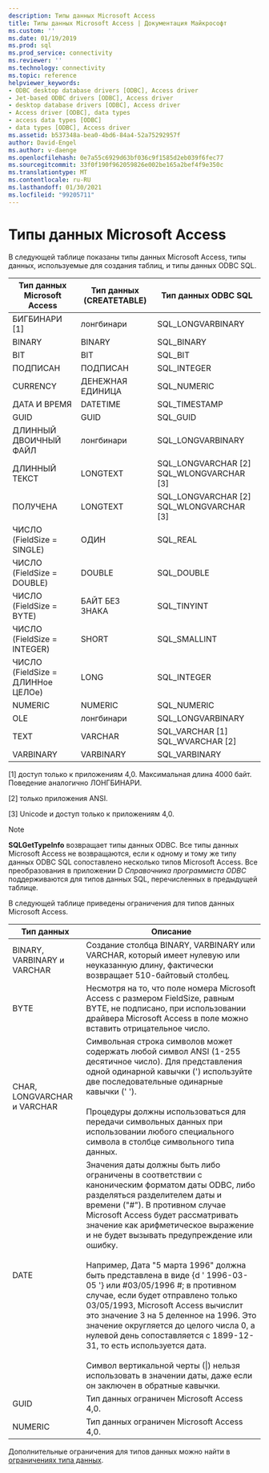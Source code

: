 ```yaml
---
description: Типы данных Microsoft Access
title: Типы данных Microsoft Access | Документация Майкрософт
ms.custom: ''
ms.date: 01/19/2019
ms.prod: sql
ms.prod_service: connectivity
ms.reviewer: ''
ms.technology: connectivity
ms.topic: reference
helpviewer_keywords:
- ODBC desktop database drivers [ODBC], Access driver
- Jet-based ODBC drivers [ODBC], Access driver
- desktop database drivers [ODBC], Access driver
- Access driver [ODBC], data types
- access data types [ODBC]
- data types [ODBC], Access driver
ms.assetid: b537348a-bea0-4bd6-84a4-52a75292957f
author: David-Engel
ms.author: v-daenge
ms.openlocfilehash: 0e7a55c6929d63bf036c9f1585d2eb039f6fec77
ms.sourcegitcommit: 33f0f190f962059826e002be165a2bef4f9e350c
ms.translationtype: MT
ms.contentlocale: ru-RU
ms.lasthandoff: 01/30/2021
ms.locfileid: "99205711"
---
```

# <a name="microsoft-access-data-types"></a>Типы данных Microsoft Access
В следующей таблице показаны типы данных Microsoft Access, типы данных, используемые для создания таблиц, и типы данных ODBC SQL.  
  
|Тип данных Microsoft Access|Тип данных (CREATETABLE)|Тип данных ODBC SQL|  
|--------------------------------|-------------------------------|------------------------|  
|БИГБИНАРИ [1]|лонгбинари|SQL_LONGVARBINARY|  
|BINARY|BINARY|SQL_BINARY|  
|BIT|BIT|SQL_BIT|  
|ПОДПИСАН|ПОДПИСАН|SQL_INTEGER|  
|CURRENCY|ДЕНЕЖНАЯ ЕДИНИЦА|SQL_NUMERIC|  
|ДАТА И ВРЕМЯ|DATETIME|SQL_TIMESTAMP|  
|GUID|GUID|SQL_GUID|  
|ДЛИННЫЙ ДВОИЧНЫЙ ФАЙЛ|лонгбинари|SQL_LONGVARBINARY|  
|ДЛИННЫЙ ТЕКСТ|LONGTEXT|SQL_LONGVARCHAR [2] SQL_WLONGVARCHAR [3]|  
|ПОЛУЧЕНА|LONGTEXT|SQL_LONGVARCHAR [2] SQL_WLONGVARCHAR [3]|  
|ЧИСЛО (FieldSize = SINGLE)|ОДИН|SQL_REAL|  
|ЧИСЛО (FieldSize = DOUBLE)|DOUBLE|SQL_DOUBLE|  
|ЧИСЛО (FieldSize = BYTE)|БАЙТ БЕЗ ЗНАКА|SQL_TINYINT|  
|ЧИСЛО (FieldSize = INTEGER)|SHORT|SQL_SMALLINT|  
|ЧИСЛО (FieldSize = ДЛИННое ЦЕЛОе)|LONG|SQL_INTEGER|  
|NUMERIC|NUMERIC|SQL_NUMERIC|  
|OLE|лонгбинари|SQL_LONGVARBINARY|  
|TEXT|VARCHAR|SQL_VARCHAR [1] SQL_WVARCHAR [2]|  
|VARBINARY|VARBINARY|SQL_VARBINARY|  
  
 [1] доступ только к приложениям 4,0. Максимальная длина 4000 байт. Поведение аналогично ЛОНГБИНАРИ.  
  
 [2] только приложения ANSI.  
  
 [3] Unicode и доступ только к приложениям 4,0.  
  
> [!NOTE]  
>  **SQLGetTypeInfo** возвращает типы данных ODBC. Все типы данных Microsoft Access не возвращаются, если к одному и тому же типу данных ODBC SQL сопоставлено несколько типов Microsoft Access. Все преобразования в приложении D *Справочника программиста ODBC* поддерживаются для типов данных SQL, перечисленных в предыдущей таблице.  
  
 В следующей таблице приведены ограничения для типов данных Microsoft Access.  
  
|Тип данных|Описание|  
|---------------|-----------------|  
|BINARY, VARBINARY и VARCHAR|Создание столбца BINARY, VARBINARY или VARCHAR, который имеет нулевую или неуказанную длину, фактически возвращает 510-байтовый столбец.|  
|BYTE|Несмотря на то, что поле номера Microsoft Access с размером FieldSize, равным BYTE, не подписано, при использовании драйвера Microsoft Access в поле можно вставить отрицательное число.|  
|CHAR, LONGVARCHAR и VARCHAR|Символьная строка символов может содержать любой символ ANSI (1-255 десятичное число). Для представления одной одинарной кавычки (') используйте две последовательные одинарные кавычки (' ').<br /><br /> Процедуры должны использоваться для передачи символьных данных при использовании любого специального символа в столбце символьного типа данных.|  
|DATE|Значения даты должны быть либо ограничены в соответствии с каноническим форматом даты ODBC, либо разделяться разделителем даты и времени ("#"). В противном случае Microsoft Access будет рассматривать значение как арифметическое выражение и не будет вызывать предупреждение или ошибку.<br /><br /> Например, Дата "5 марта 1996" должна быть представлена в виде {d ' 1996-03-05 '} или #03/05/1996 #; в противном случае, если будет отправлено только 03/05/1993, Microsoft Access вычислит это значение 3 на 5 деленное на 1996. Это значение округляется до целого числа 0, а нулевой день сопоставляется с 1899-12-31, то есть используется дата.<br /><br /> Символ вертикальной черты (&#124;) нельзя использовать в значении даты, даже если он заключен в обратные кавычки.|  
|GUID|Тип данных ограничен Microsoft Access 4,0.|  
|NUMERIC|Тип данных ограничен Microsoft Access 4,0.|  
  
 Дополнительные ограничения для типов данных можно найти в [ограничениях типа данных](../../odbc/microsoft/data-type-limitations.md).
